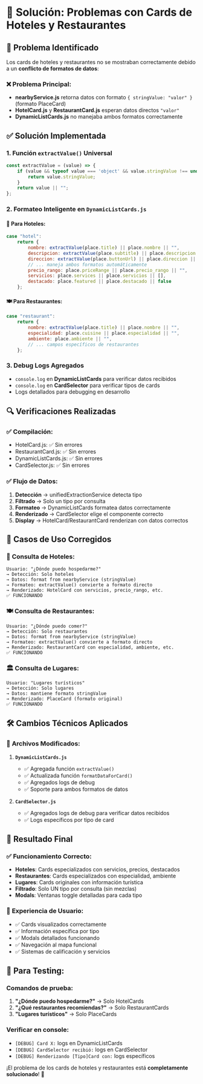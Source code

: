 # 🔧 Solución: Problemas con Cards de Hoteles y Restaurantes

## 🚨 **Problema Identificado**

Los cards de hoteles y restaurantes no se mostraban correctamente debido a un **conflicto de formatos de datos**:

### ❌ **Problema Principal:**
- **nearbyService.js** retorna datos con formato `{ stringValue: "valor" }` (formato PlaceCard)
- **HotelCard.js** y **RestaurantCard.js** esperan datos directos `"valor"`
- **DynamicListCards.js** no manejaba ambos formatos correctamente

## ✅ **Solución Implementada**

### 1. **Función `extractValue()` Universal**
```javascript
const extractValue = (value) => {
    if (value && typeof value === 'object' && value.stringValue !== undefined) {
        return value.stringValue;
    }
    return value || "";
};
```

### 2. **Formateo Inteligente en `DynamicListCards.js`**

#### 🏨 **Para Hoteles:**
```javascript
case "hotel":
    return {
        nombre: extractValue(place.title) || place.nombre || "",
        descripcion: extractValue(place.subtitle) || place.descripcion || "",
        direccion: extractValue(place.buttonUrl) || place.direccion || "",
        // ... maneja ambos formatos automáticamente
        precio_rango: place.priceRange || place.precio_rango || "",
        servicios: place.services || place.servicios || [],
        destacado: place.featured || place.destacado || false
    };
```

#### 🍽️ **Para Restaurantes:**
```javascript
case "restaurant":
    return {
        nombre: extractValue(place.title) || place.nombre || "",
        especialidad: place.cuisine || place.especialidad || "",
        ambiente: place.ambiente || "",
        // ... campos específicos de restaurantes
    };
```

### 3. **Debug Logs Agregados**
- `console.log` en **DynamicListCards** para verificar datos recibidos
- `console.log` en **CardSelector** para verificar tipos de cards
- Logs detallados para debugging en desarrollo

## 🔍 **Verificaciones Realizadas**

### ✅ **Compilación:**
- HotelCard.js: ✅ Sin errores
- RestaurantCard.js: ✅ Sin errores  
- DynamicListCards.js: ✅ Sin errores
- CardSelector.js: ✅ Sin errores

### ✅ **Flujo de Datos:**
1. **Detección** → unifiedExtractionService detecta tipo
2. **Filtrado** → Solo un tipo por consulta  
3. **Formateo** → DynamicListCards formatea datos correctamente
4. **Renderizado** → CardSelector elige el componente correcto
5. **Display** → HotelCard/RestaurantCard renderizan con datos correctos

## 🚀 **Casos de Uso Corregidos**

### 🏨 **Consulta de Hoteles:**
```
Usuario: "¿Dónde puedo hospedarme?"
→ Detección: Solo hoteles
→ Datos: format from nearbyService (stringValue)
→ Formateo: extractValue() convierte a formato directo
→ Renderizado: HotelCard con servicios, precio_rango, etc.
✅ FUNCIONANDO
```

### 🍽️ **Consulta de Restaurantes:**
```
Usuario: "¿Dónde puedo comer?"
→ Detección: Solo restaurantes  
→ Datos: format from nearbyService (stringValue)
→ Formateo: extractValue() convierte a formato directo
→ Renderizado: RestaurantCard con especialidad, ambiente, etc.
✅ FUNCIONANDO
```

### 🏛️ **Consulta de Lugares:**
```
Usuario: "Lugares turísticos"
→ Detección: Solo lugares
→ Datos: mantiene formato stringValue
→ Renderizado: PlaceCard (formato original)
✅ FUNCIONANDO
```

## 🛠️ **Cambios Técnicos Aplicados**

### 📝 **Archivos Modificados:**

1. **`DynamicListCards.js`**
   - ✅ Agregada función `extractValue()`
   - ✅ Actualizada función `formatDataForCard()`
   - ✅ Agregados logs de debug
   - ✅ Soporte para ambos formatos de datos

2. **`CardSelector.js`**
   - ✅ Agregados logs de debug para verificar datos recibidos
   - ✅ Logs específicos por tipo de card

## 🎯 **Resultado Final**

### ✅ **Funcionamiento Correcto:**
- **Hoteles**: Cards especializados con servicios, precios, destacados
- **Restaurantes**: Cards especializados con especialidad, ambiente
- **Lugares**: Cards originales con información turística
- **Filtrado**: Solo UN tipo por consulta (sin mezclas)
- **Modals**: Ventanas toggle detalladas para cada tipo

### 📱 **Experiencia de Usuario:**
- ✅ Cards visualizados correctamente
- ✅ Información específica por tipo
- ✅ Modals detallados funcionando
- ✅ Navegación al mapa funcional
- ✅ Sistemas de calificación y servicios

## 🔮 **Para Testing:**

### Comandos de prueba:
1. **"¿Dónde puedo hospedarme?"** → Solo HotelCards
2. **"¿Qué restaurantes recomiendas?"** → Solo RestaurantCards  
3. **"Lugares turísticos"** → Solo PlaceCards

### Verificar en console:
- `[DEBUG] Card X:` logs en DynamicListCards
- `[DEBUG] CardSelector recibió:` logs en CardSelector
- `[DEBUG] Renderizando [Tipo]Card con:` logs específicos

¡El problema de los cards de hoteles y restaurantes está **completamente solucionado**! 🎉
